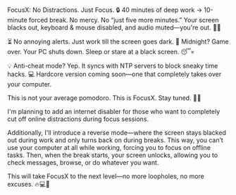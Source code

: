 FocusX: No Distractions. Just Focus.
🔒 40 minutes of deep work → 10-minute forced break.
No mercy. No “just five more minutes.” Your screen blacks out, keyboard & mouse disabled, and audio muted—you're out. 🚶‍♂️

⏳ No annoying alerts. Just work till the screen goes dark.
🌙 Midnight? Game over. Your PC shuts down. Sleep or stare at a black screen. 😴💀

💡 Anti-cheat mode? Yep. It syncs with NTP servers to block sneaky time hacks.
💻 Hardcore version coming soon—one that completely takes over your computer.

This is not your average pomodoro. This is FocusX. Stay tuned. 🚀🔥

I'm planning to add an internet disabler for those who want to completely cut off online distractions during focus sessions.

Additionally, I'll introduce a reverse mode—where the screen stays blacked out during work and only turns back on during breaks. This way, you can’t use your computer at all while working, forcing you to focus on offline tasks. Then, when the break starts, your screen unlocks, allowing you to check messages, browse, or do whatever you want.

This will take FocusX to the next level—no more loopholes, no more excuses. 🔥💻🚀


